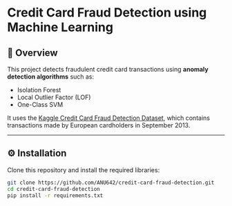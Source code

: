 # Credit Card Fraud Detection using Machine Learning

## 📌 Overview
This project detects fraudulent credit card transactions using **anomaly detection algorithms** such as:
- Isolation Forest
- Local Outlier Factor (LOF)
- One-Class SVM

It uses the [Kaggle Credit Card Fraud Detection Dataset](https://www.kaggle.com/mlg-ulb/creditcardfraud), which contains transactions made by European cardholders in September 2013.

---


## ⚙️ Installation
Clone this repository and install the required libraries:

```bash
git clone https://github.com/ANU642/credit-card-fraud-detection.git
cd credit-card-fraud-detection
pip install -r requirements.txt
